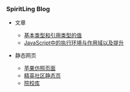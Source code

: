 ### SpiritLing Blog

- 文章
	- [基本类型和引用类型的值](article/primitiveType-referenceType)
	- [JavaScript中的执行环境与作用域以及提升](article/executionEnvironment-actionScope)

- 静态网页
	- [苹果仿照页面](apple)
	- [精英社区静态页](jingyingshequ)
	- [院校库](yuanxiaoku)
